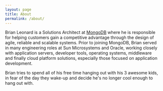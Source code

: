 ```yaml
---
layout: page
title: About
permalink: /about/
---
```


Brian Leonard is a Solutions Architect at [MongoDB](https://www.mongodb.com/) where he is responsible for helping customers gain a competitive advantage through the design of agile, reliable and scalable systems. Prior to joining MongoDB, Brian served in many engineering roles at Sun Microsystems and Oracle, working closely with application servers, developer tools, operating systems, middleware and finally cloud platform solutions, especially those focused on application development.

Brian tries to spend all of his free time hanging out with his 3 awesome kids, in fear of the day they wake-up and decide he's no longer cool enough to hang out with.

